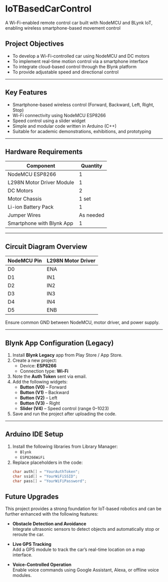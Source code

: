 # IoTBasedCarControl
A Wi-Fi-enabled remote control car built with NodeMCU and BLynk IoT, enabling wireless smartphone-based movement control

##  Project Objectives

- To develop a Wi-Fi-controlled car using NodeMCU and DC motors
- To implement real-time motion control via a smartphone interface
- To integrate cloud-based control through the Blynk platform
- To provide adjustable speed and directional control

---

##  Key Features

-  Smartphone-based wireless control (Forward, Backward, Left, Right, Stop)
-  Wi-Fi connectivity using NodeMCU ESP8266
-  Speed control using a slider widget
-  Simple and modular code written in Arduino (C++)
-  Suitable for academic demonstrations, exhibitions, and prototyping

---

##  Hardware Requirements

| Component                | Quantity |
|--------------------------|----------|
| NodeMCU ESP8266          | 1        |
| L298N Motor Driver Module| 1        |
| DC Motors                | 2        |
| Motor Chassis            | 1 set    |
| Li-ion Battery Pack      | 1        |
| Jumper Wires             | As needed|
| Smartphone with Blynk App| 1        |

---

##  Circuit Diagram Overview

| NodeMCU Pin | L298N Motor Driver |
|-------------|---------------------|
| D0          | ENA                 |
| D1          | IN1                 |
| D2          | IN2                 |
| D3          | IN3                 |
| D4          | IN4                 |
| D5          | ENB                 |

Ensure common GND between NodeMCU, motor driver, and power supply.

---

##  Blynk App Configuration (Legacy)

1. Install **Blynk Legacy** app from Play Store / App Store.
2. Create a new project:
   - Device: **ESP8266**
   - Connection type: **Wi-Fi**
3. Note the **Auth Token** sent via email.
4. Add the following widgets:
   - **Button (V0)** – Forward
   - **Button (V1)** – Backward
   - **Button (V2)** – Left
   - **Button (V3)** – Right
   - **Slider (V4)** – Speed control (range 0–1023)
5. Save and run the project after uploading the code.

---

##  Arduino IDE Setup

1. Install the following libraries from Library Manager:
   - `Blynk`
   - `ESP8266WiFi`
2. Replace placeholders in the code:
   ```cpp
   char auth[] = "YourAuthToken";
   char ssid[] = "YourWiFiSSID";
   char pass[] = "YourWiFiPassword";

##  Future Upgrades

This project provides a strong foundation for IoT-based robotics and can be further enhanced with the following features:

- **Obstacle Detection and Avoidance**  
  Integrate ultrasonic sensors to detect objects and automatically stop or reroute the car.

- **Live GPS Tracking**  
  Add a GPS module to track the car’s real-time location on a map interface.

- **Voice-Controlled Operation**  
  Enable voice commands using Google Assistant, Alexa, or offline voice modules.

